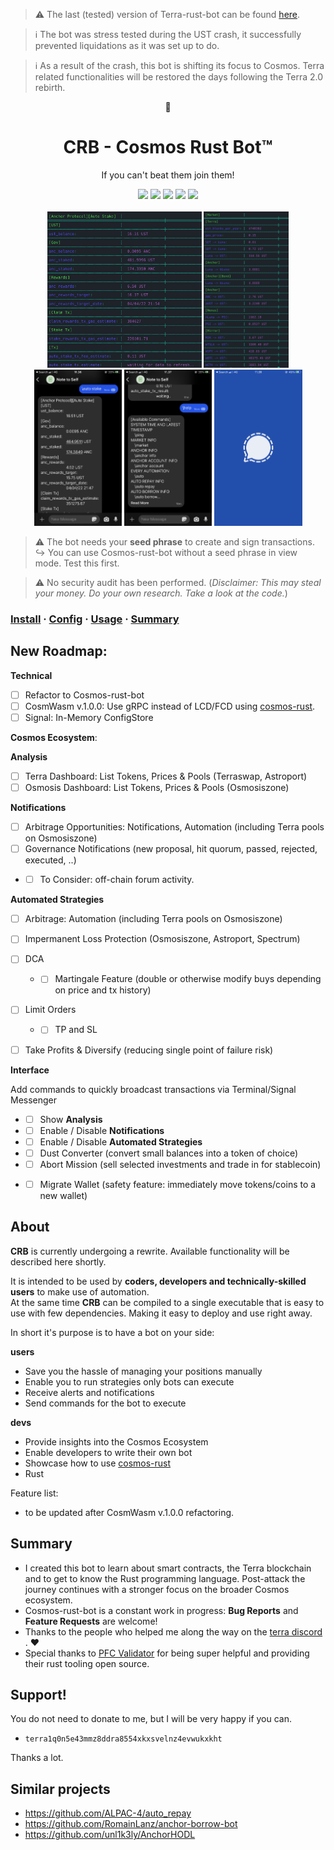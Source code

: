 
> :warning: The last (tested) version of Terra-rust-bot can be found [here](https://github.com/Philipp-Sc/terra-rust-bot/tree/d9499d182c6e627a5dedfab15f0ee0fdc698b994).

> :information_source: The bot was stress tested during the UST crash, it successfully prevented liquidations as it was set up to do.

> :information_source: As a result of the crash, this bot is shifting its focus to Cosmos. Terra related functionalities will be restored the days following the Terra 2.0 rebirth. 

<div align="center">

  <p>🤖</p>
  <h1>CRB - Cosmos Rust Bot™</h1> 
  <p>If you can't beat them join them!</p> 
    <img src="https://img.shields.io/github/languages/top/Philipp-Sc/terra-rust-bot"> 
    <img src="https://img.shields.io/github/repo-size/Philipp-Sc/terra-rust-bot"> 
    <img src="https://img.shields.io/github/commit-activity/m/Philipp-Sc/terra-rust-bot"> 
    <img src="https://img.shields.io/github/license/Philipp-Sc/terra-rust-bot">
    <img src="https://img.shields.io/twitter/follow/PSchlutermann?style=social"> 
  </div>
<br/>
<div align="center">
  <img src="https://github.com/Philipp-Sc/media/raw/main/terra-rust-bot/terra-rust-bot-output/gallery/terminal_output_auto_stake.png" height="250">
  <img src="https://github.com/Philipp-Sc/media/raw/main/terra-rust-bot/terra-rust-bot-output/gallery/terminal_output_market.png" height="250">

  <img src="https://github.com/Philipp-Sc/media/raw/main/terra-rust-bot/terra-rust-signal-bot/gallery/signal_bot_auto_stake.png" height="250">
  <img src="https://github.com/Philipp-Sc/media/raw/main/terra-rust-bot/terra-rust-signal-bot/gallery/signal_bot_help.png" height="250">
  <img src="https://github.com/Philipp-Sc/media/raw/main/terra-rust-bot/terra-rust-signal-bot/gallery/signal_messenger.png" height="250">
</div>



> :warning: The bot needs your **seed phrase** to create and sign transactions.  
> :arrow_right_hook: You can use Cosmos-rust-bot without a seed phrase in view mode. Test this first.

> :warning: No security audit has been performed. (*Disclaimer: This may steal your money. Do your own research. Take a look at the code.*)

### [Install](#install) · [Config](#config) · [Usage](#usage) · [Summary](#summary)

## New Roadmap:

**Technical**
- [ ] Refactor to Cosmos-rust-bot 
- [ ] CosmWasm v.1.0.0: Use gRPC instead of LCD/FCD using [cosmos-rust](https://github.com/cosmos/cosmos-rust/).
- [ ] Signal: In-Memory ConfigStore  

**Cosmos Ecosystem**: 

**Analysis**
- [ ] Terra Dashboard: List Tokens, Prices & Pools (Terraswap, Astroport) 
- [ ] Osmosis Dashboard: List Tokens, Prices & Pools (Osmosiszone)

**Notifications**
- [ ] Arbitrage Opportunities: Notifications, Automation (including Terra pools on Osmosiszone)
- [ ] Governance Notifications (new proposal, hit quorum, passed, rejected, executed, ..) 
- - [ ] To Consider: off-chain forum activity.

**Automated Strategies**

- [ ] Arbitrage: Automation (including Terra pools on Osmosiszone)
- [ ] Impermanent Loss Protection (Osmosiszone, Astroport, Spectrum) 
- [ ] DCA
  - - [ ] Martingale Feature (double or otherwise modify buys depending on price and tx history)
- [ ] Limit Orders 
  - - [ ] TP and SL
- [ ] Take Profits & Diversify (reducing single point of failure risk)


**Interface**

Add commands to quickly broadcast transactions via Terminal/Signal Messenger
- - [ ] Show **Analysis**
- - [ ] Enable / Disable **Notifications**
- - [ ] Enable / Disable **Automated Strategies**
- - [ ] Dust Converter (convert small balances into a token of choice)
- - [ ] Abort Mission (sell selected investments and trade in for stablecoin)
- - [ ] Migrate Wallet (safety feature: immediately move tokens/coins to a new wallet)



## About

**CRB** is currently undergoing a rewrite. Available functionality will be described here shortly.

It is intended to be used by **coders, developers and technically-skilled users** to make use of automation.    
At the same time **CRB** can be compiled to a single executable that is easy to use with few dependencies. Making it
easy to deploy and use right away.

In short it's purpose is to have a bot on your side:

**users**
- Save you the hassle of managing your positions manually
- Enable you to run strategies only bots can execute
- Receive alerts and notifications
- Send commands for the bot to execute

**devs**
- Provide insights into the Cosmos Ecosystem
- Enable developers to write their own bot
- Showcase how to use [cosmos-rust](https://github.com/cosmos/cosmos-rust/)
- Rust

Feature list:

- to be updated after CosmWasm v.1.0.0 refactoring.
 
## Summary

- I created this bot to learn about smart contracts, the Terra blockchain and to get to know the Rust programming
  language. Post-attack the journey continues with a stronger focus on the broader Cosmos ecosystem.
- Cosmos-rust-bot is a constant work in progress: **Bug Reports** and **Feature Requests** are welcome!
- Thanks to the people who helped me along the way on the <a href="https://discord.com/invite/EuKCeGFb93">terra
  discord </a>. :heart:
- Special thanks to [PFC Validator](https://pfc-validator.github.io/) for being super helpful and providing their rust tooling open source.

## Support!

You do not need to donate to me, but I will be very happy if you can.

- `terra1q0n5e43mmz8ddra8554xkxsvelnz4evwukxkht`

Thanks a lot.

## Similar projects

- https://github.com/ALPAC-4/auto_repay
- https://github.com/RomainLanz/anchor-borrow-bot
- https://github.com/unl1k3ly/AnchorHODL
